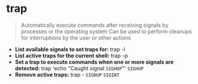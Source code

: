 # trap
> Automatically execute commands after receiving signals by processes or the operating system
> Can be used to perform cleanups for interruptions by the user or other actions
- **List available signals to set traps for:**
trap -l
- **List active traps for the current shell:**
trap -p
- **Set a trap to execute commands when one or more signals are detected:**
trap 'echo "Caught signal `SIGHUP`"' `SIGHUP`
- **Remove active traps:**
trap - `SIGHUP` `SIGINT`
